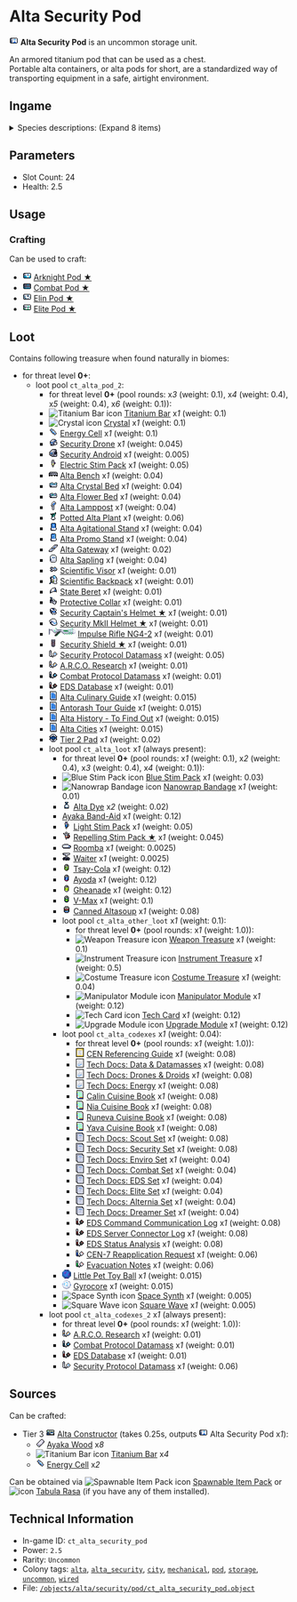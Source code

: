 # Alta Security Pod

<img src="https://raw.githubusercontent.com/Ceterai/Enternia/main/objects/alta/security/pod/icon.png" alt="Alta Security Pod icon" loading="lazy" height="16px" width="auto" /> **Alta Security Pod** is an uncommon storage unit.

An armored titanium pod that can be used as a chest.  
Portable alta containers, or alta pods for short, are a standardized way of transporting equipment in a safe, airtight environment.

## Ingame

<details markdown="1"><summary>Species descriptions: (Expand 8 items)</summary>

- Alta: A basic alta storage unit. This one is a security and transport storage unit.
- Apex: A pod chest. What's inside?
- Avian: These chests are built strong, to protect the contents.
- Floran: Let'ss get chesst open! Maybe food insside.
- Glitch: Eager. No time to waste, open it up!
- Human: A pod chest is always a welcome sight.
- Hylotl: Presents are most exciting when they're still wrapped.
- Novakid: A pod chest. Wonder what's inside...

</details>

## Parameters

- Slot Count: 24  
- Health: 2.5

## Usage

### Crafting

Can be used to craft:

- <img src="https://raw.githubusercontent.com/Ceterai/Enternia/main/objects/alta/arknight/pod/icon.png" alt="Arknight Pod ★ icon" loading="lazy" height="16px" width="auto" /> [Arknight Pod ★](https://ceterai.github.io/MyEnternia/Wiki/ArknightPod)
- <img src="https://raw.githubusercontent.com/Ceterai/Enternia/main/objects/alta/combat/pod/icon.png" alt="Combat Pod ★ icon" loading="lazy" height="16px" width="auto" /> [Combat Pod ★](https://ceterai.github.io/MyEnternia/Wiki/CombatPod)
- <img src="https://raw.githubusercontent.com/Ceterai/Enternia/main/objects/alta/elin/pod/icon.png" alt="Elin Pod ★ icon" loading="lazy" height="16px" width="auto" /> [Elin Pod ★](https://ceterai.github.io/MyEnternia/Wiki/ElinPod)
- <img src="https://raw.githubusercontent.com/Ceterai/Enternia/main/objects/alta/elite/pod/icon.png" alt="Elite Pod ★ icon" loading="lazy" height="16px" width="auto" /> [Elite Pod ★](https://ceterai.github.io/MyEnternia/Wiki/ElitePod)

## Loot

Contains following treasure when found naturally in biomes:

- for threat level **0+**:
  - loot pool `ct_alta_pod_2`:
    - for threat level **0+** (pool rounds: x*3* (weight: 0.1), x*4* (weight: 0.4), x*5* (weight: 0.4), x*6* (weight: 0.1)):
    - <img src="https://starbounder.org/mediawiki/images/9/94/Titanium_Bar.png" alt="Titanium Bar icon" loading="lazy" height="13px" width="14px" /> [Titanium Bar](https://starbounder.org/Titanium_Bar) x*1* (weight: 0.1)
    - <img src="https://starbounder.org/mediawiki/images/3/31/Crystal.png" alt="Crystal icon" loading="lazy" height="16px" width="12px" /> [Crystal](https://starbounder.org/Crystal) x*1* (weight: 0.1)
    - <img src="https://raw.githubusercontent.com/Ceterai/Enternia/main/items/generic/crafting/alta/energy_cell.png" alt="Energy Cell icon" loading="lazy" height="16px" width="auto" /> [Energy Cell](https://ceterai.github.io/MyEnternia/Wiki/EnergyCell) x*1* (weight: 0.1)
    - <img src="https://raw.githubusercontent.com/Ceterai/Enternia/main/items/active/alta/spawners/drones/security.png" alt="Security Drone icon" loading="lazy" height="16px" width="auto" /> [Security Drone](https://ceterai.github.io/MyEnternia/Wiki/SecurityDrone) x*1* (weight: 0.045)
    - <img src="https://raw.githubusercontent.com/Ceterai/Enternia/main/items/active/alta/spawners/androids/security.png" alt="Security Android icon" loading="lazy" height="16px" width="auto" /> [Security Android](https://ceterai.github.io/MyEnternia/Wiki/SecurityAndroid) x*1* (weight: 0.005)
    - <img src="https://raw.githubusercontent.com/Ceterai/Enternia/main/items/generic/other/ct_electric_stim.png" alt="Electric Stim Pack icon" loading="lazy" height="16px" width="auto" /> [Electric Stim Pack](https://ceterai.github.io/MyEnternia/Wiki/ElectricStimPack) x*1* (weight: 0.05)
    - <img src="https://raw.githubusercontent.com/Ceterai/Enternia/main/objects/alta/city/bench/icon.png" alt="Alta Bench icon" loading="lazy" height="16px" width="auto" /> [Alta Bench](https://ceterai.github.io/MyEnternia/Wiki/AltaBench) x*1* (weight: 0.04)
    - <img src="https://raw.githubusercontent.com/Ceterai/Enternia/main/objects/alta/special/plants/beds/crystal/icon.png" alt="Alta Crystal Bed icon" loading="lazy" height="16px" width="auto" /> [Alta Crystal Bed](https://ceterai.github.io/MyEnternia/Wiki/AltaCrystalBed) x*1* (weight: 0.04)
    - <img src="https://raw.githubusercontent.com/Ceterai/Enternia/main/objects/alta/special/plants/beds/flower/icon.png" alt="Alta Flower Bed icon" loading="lazy" height="16px" width="auto" /> [Alta Flower Bed](https://ceterai.github.io/MyEnternia/Wiki/AltaFlowerBed) x*1* (weight: 0.04)
    - <img src="https://raw.githubusercontent.com/Ceterai/Enternia/main/objects/alta/city/lamppost/icon.png" alt="Alta Lamppost icon" loading="lazy" height="16px" width="auto" /> [Alta Lamppost](https://ceterai.github.io/MyEnternia/Wiki/AltaLamppost) x*1* (weight: 0.04)
    - <img src="https://raw.githubusercontent.com/Ceterai/Enternia/main/objects/alta/special/plants/pods/alta/icon.png" alt="Potted Alta Plant icon" loading="lazy" height="16px" width="auto" /> [Potted Alta Plant](https://ceterai.github.io/MyEnternia/Wiki/PottedAltaPlant) x*1* (weight: 0.06)
    - <img src="https://raw.githubusercontent.com/Ceterai/Enternia/main/objects/alta/city/stand_agitate/icon.png" alt="Alta Agitational Stand icon" loading="lazy" height="16px" width="auto" /> [Alta Agitational Stand](https://ceterai.github.io/MyEnternia/Wiki/AltaAgitationalStand) x*1* (weight: 0.04)
    - <img src="https://raw.githubusercontent.com/Ceterai/Enternia/main/objects/alta/city/stand_promo/icon.png" alt="Alta Promo Stand icon" loading="lazy" height="16px" width="auto" /> [Alta Promo Stand](https://ceterai.github.io/MyEnternia/Wiki/AltaPromoStand) x*1* (weight: 0.04)
    - <img src="https://raw.githubusercontent.com/Ceterai/Enternia/main/objects/alta/city/gateway/icon.png" alt="Alta Gateway icon" loading="lazy" height="16px" width="auto" /> [Alta Gateway](https://ceterai.github.io/MyEnternia/Wiki/AltaGateway) x*1* (weight: 0.02)
    - <img src="https://raw.githubusercontent.com/Ceterai/Enternia/main/objects/alta/city/sapling/icon.png" alt="Alta Sapling icon" loading="lazy" height="16px" width="auto" /> [Alta Sapling](https://ceterai.github.io/MyEnternia/Wiki/AltaSapling) x*1* (weight: 0.04)
    - <img src="https://raw.githubusercontent.com/Ceterai/Enternia/main/items/armors/alta/other/science_ocular/icon.png" alt="Scientific Visor icon" loading="lazy" height="16px" width="auto" /> [Scientific Visor](https://ceterai.github.io/MyEnternia/Wiki/ScientificVisor) x*1* (weight: 0.01)
    - <img src="https://raw.githubusercontent.com/Ceterai/Enternia/main/items/armors/alta/other/science_pack/icon.png" alt="Scientific Backpack icon" loading="lazy" height="16px" width="auto" /> [Scientific Backpack](https://ceterai.github.io/MyEnternia/Wiki/ScientificBackpack) x*1* (weight: 0.01)
    - <img src="https://raw.githubusercontent.com/Ceterai/Enternia/main/items/armors/alta/other/state_beret/icon.png" alt="State Beret icon" loading="lazy" height="16px" width="auto" /> [State Beret](https://ceterai.github.io/MyEnternia/Wiki/StateBeret) x*1* (weight: 0.01)
    - <img src="https://raw.githubusercontent.com/Ceterai/Enternia/main/items/armors/alta/other/protective_collar/icon.png" alt="Protective Collar icon" loading="lazy" height="16px" width="auto" /> [Protective Collar](https://ceterai.github.io/MyEnternia/Wiki/ProtectiveCollar) x*1* (weight: 0.01)
    - <img src="https://raw.githubusercontent.com/Ceterai/Enternia/main/items/armors/alta/tier4/security/captain_helmet/icon.png" alt="Security Captain's Helmet ★ icon" loading="lazy" height="16px" width="auto" /> [Security Captain's Helmet ★](https://ceterai.github.io/MyEnternia/Wiki/SecurityCaptain'sHelmet) x*1* (weight: 0.01)
    - <img src="https://raw.githubusercontent.com/Ceterai/Enternia/main/items/armors/alta/tier4/security/helmet_mk2/icon.png" alt="Security MkII Helmet ★ icon" loading="lazy" height="16px" width="auto" /> [Security MkII Helmet ★](https://ceterai.github.io/MyEnternia/Wiki/SecurityMkIIHelmet) x*1* (weight: 0.01)
    - <img src="https://raw.githubusercontent.com/Ceterai/Enternia/main/items/active/weapons/ranged/alta/rifle/ct_alta_impulse_rifle_mk2.png" alt="Impulse Rifle NG4-2 icon" loading="lazy" height="16px" width="auto" /> [Impulse Rifle NG4-2](https://ceterai.github.io/MyEnternia/Wiki/ImpulseRifleNG4-2) x*1* (weight: 0.01)
    - <img src="https://raw.githubusercontent.com/Ceterai/Enternia/main/items/active/shields/ct_eds_shield.png" alt="Security Shield ★ icon" loading="lazy" height="16px" width="auto" /> [Security Shield ★](https://ceterai.github.io/MyEnternia/Wiki/SecurityShield) x*1* (weight: 0.01)
    - <img src="https://raw.githubusercontent.com/Ceterai/Enternia/main/items/generic/crafting/alta/datamass.png" alt="Security Protocol Datamass icon" loading="lazy" height="16px" width="auto" /> [Security Protocol Datamass](https://ceterai.github.io/MyEnternia/Wiki/SecurityProtocolDatamass) x*1* (weight: 0.05)
    - <img src="https://raw.githubusercontent.com/Ceterai/Enternia/main/codex/alta/datamass/arco.png" alt="A.R.C.O. Research icon" loading="lazy" height="16px" width="auto" /> [A.R.C.O. Research](https://ceterai.github.io/MyEnternia/Wiki/A.R.C.O.Research) x*1* (weight: 0.01)
    - <img src="https://raw.githubusercontent.com/Ceterai/Enternia/main/codex/alta/datamass/combat.png" alt="Combat Protocol Datamass icon" loading="lazy" height="16px" width="auto" /> [Combat Protocol Datamass](https://ceterai.github.io/MyEnternia/Wiki/CombatProtocolDatamass) x*1* (weight: 0.01)
    - <img src="https://raw.githubusercontent.com/Ceterai/Enternia/main/codex/alta/datamass/eds.png" alt="EDS Database icon" loading="lazy" height="16px" width="auto" /> [EDS Database](https://ceterai.github.io/MyEnternia/Wiki/EDSDatabase) x*1* (weight: 0.01)
    - <img src="https://raw.githubusercontent.com/Ceterai/Enternia/main/codex/alta/ebook/security.png" alt="Alta Culinary Guide icon" loading="lazy" height="16px" width="auto" /> [Alta Culinary Guide](https://ceterai.github.io/MyEnternia/Wiki/AltaCulinaryGuide) x*1* (weight: 0.015)
    - <img src="https://raw.githubusercontent.com/Ceterai/Enternia/main/codex/alta/ebook/security.png" alt="Antorash Tour Guide icon" loading="lazy" height="16px" width="auto" /> [Antorash Tour Guide](https://ceterai.github.io/MyEnternia/Wiki/AntorashTourGuide) x*1* (weight: 0.015)
    - <img src="https://raw.githubusercontent.com/Ceterai/Enternia/main/codex/alta/ebook/security.png" alt="Alta History - To Find Out icon" loading="lazy" height="16px" width="auto" /> [Alta History - To Find Out](https://ceterai.github.io/MyEnternia/Wiki/AltaHistory-ToFindOut) x*1* (weight: 0.015)
    - <img src="https://raw.githubusercontent.com/Ceterai/Enternia/main/codex/alta/ebook/security.png" alt="Alta Cities icon" loading="lazy" height="16px" width="auto" /> [Alta Cities](https://ceterai.github.io/MyEnternia/Wiki/AltaCities) x*1* (weight: 0.015)
    - <img src="https://raw.githubusercontent.com/Ceterai/Enternia/main/items/active/alta/loot/tier2.png" alt="Tier 2 Pad icon" loading="lazy" height="16px" width="auto" /> [Tier 2 Pad](https://ceterai.github.io/MyEnternia/Wiki/Tier2Pad) x*1* (weight: 0.02)
    - loot pool `ct_alta_loot` x*1* (always present):
      - for threat level **0+** (pool rounds: x*1* (weight: 0.1), x*2* (weight: 0.4), x*3* (weight: 0.4), x*4* (weight: 0.1)):
      - <img src="https://starbounder.org/mediawiki/images/3/3a/Blue-Stim-Pack.png" alt="Blue Stim Pack icon" loading="lazy" height="14px" width="7px" /> [Blue Stim Pack](https://starbounder.org/Blue_Stim_Pack) x*1* (weight: 0.03)
      - <img src="https://starbounder.org/mediawiki/images/7/7c/Nanowrap_Bandage.png" alt="Nanowrap Bandage icon" loading="lazy" height="10px" width="16px" /> [Nanowrap Bandage](https://starbounder.org/Nanowrap_Bandage) x*1* (weight: 0.01)
      - <img src="https://raw.githubusercontent.com/Ceterai/Enternia/main/items/generic/dyes/alta/ct_alta_dye.png" alt="Alta Dye icon" loading="lazy" height="16px" width="auto" /> [Alta Dye](https://ceterai.github.io/MyEnternia/Wiki/AltaDye) x*2* (weight: 0.02)
      - [Ayaka Band-Aid](https://ceterai.github.io/MyEnternia/Wiki/AyakaBand-Aid) x*1* (weight: 0.12)
      - <img src="https://raw.githubusercontent.com/Ceterai/Enternia/main/items/generic/other/ct_hevikai_stim.png" alt="Light Stim Pack icon" loading="lazy" height="16px" width="auto" /> [Light Stim Pack](https://ceterai.github.io/MyEnternia/Wiki/LightStimPack) x*1* (weight: 0.05)
      - <img src="https://raw.githubusercontent.com/Ceterai/Enternia/main/items/generic/other/ct_catalyst.png" alt="Repelling Stim Pack ★ icon" loading="lazy" height="16px" width="auto" /> [Repelling Stim Pack ★](https://ceterai.github.io/MyEnternia/Wiki/RepellingStimPack) x*1* (weight: 0.045)
      - <img src="https://raw.githubusercontent.com/Ceterai/Enternia/main/items/active/alta/spawners/helpers/roomba.png" alt="Roomba icon" loading="lazy" height="16px" width="auto" /> [Roomba](https://ceterai.github.io/MyEnternia/Wiki/Roomba) x*1* (weight: 0.0025)
      - <img src="https://raw.githubusercontent.com/Ceterai/Enternia/main/items/active/alta/spawners/helpers/waiter.png" alt="Waiter icon" loading="lazy" height="16px" width="auto" /> [Waiter](https://ceterai.github.io/MyEnternia/Wiki/Waiter) x*1* (weight: 0.0025)
      - <img src="https://raw.githubusercontent.com/Ceterai/Enternia/main/items/generic/food/shop/drinks/ct_tsay_cola.png" alt="Tsay-Cola icon" loading="lazy" height="16px" width="auto" /> [Tsay-Cola](https://ceterai.github.io/MyEnternia/Wiki/Tsay-Cola) x*1* (weight: 0.12)
      - <img src="https://raw.githubusercontent.com/Ceterai/Enternia/main/items/generic/food/shop/drinks/ct_aya_soda.png" alt="Ayoda icon" loading="lazy" height="16px" width="auto" /> [Ayoda](https://ceterai.github.io/MyEnternia/Wiki/Ayoda) x*1* (weight: 0.12)
      - <img src="https://raw.githubusercontent.com/Ceterai/Enternia/main/items/generic/food/shop/drinks/ct_gheanade.png" alt="Gheanade icon" loading="lazy" height="16px" width="auto" /> [Gheanade](https://ceterai.github.io/MyEnternia/Wiki/Gheanade) x*1* (weight: 0.12)
      - <img src="https://raw.githubusercontent.com/Ceterai/Enternia/main/items/generic/food/shop/drinks/ct_vmax.png" alt="V-Max icon" loading="lazy" height="16px" width="auto" /> [V-Max](https://ceterai.github.io/MyEnternia/Wiki/V-Max) x*1* (weight: 0.1)
      - <img src="https://raw.githubusercontent.com/Ceterai/Enternia/main/items/generic/food/shop/ct_alta_soup_canned.png" alt="Canned Altasoup icon" loading="lazy" height="16px" width="auto" /> [Canned Altasoup](https://ceterai.github.io/MyEnternia/Wiki/CannedAltasoup) x*1* (weight: 0.08)
      - loot pool `ct_alta_other_loot` x*1* (weight: 0.1):
        - for threat level **0+** (pool rounds: x*1* (weight: 1.0)):
        - <img src="https://starbounder.org/mediawiki/images/2/20/Weapon_Chest.png" alt="Weapon Treasure icon" loading="lazy" height="10.5px" width="18px" /> [Weapon Treasure](https://starbounder.org/Treasure#Weapon) x*1* (weight: 0.1)
        - <img src="https://starbounder.org/mediawiki/images/6/67/Platinum_Drill.png" alt="Instrument Treasure icon" loading="lazy" height="11.25px" width="24px" /> [Instrument Treasure](https://starbounder.org/Tool_(treasure)) x*1* (weight: 0.5)
        - <img src="https://starbounder.org/mediawiki/images/9/93/Crystal_Backpack_Icon.png" alt="Costume Treasure icon" loading="lazy" height="16px" width="16px" /> [Costume Treasure](https://starbounder.org/Treasure#Costume) x*1* (weight: 0.04)
        - <img src="https://starbounder.org/mediawiki/images/6/68/Manipulator_Module.png" alt="Manipulator Module icon" loading="lazy" height="16px" width="10px" /> [Manipulator Module](https://starbounder.org/Manipulator_Module) x*1* (weight: 0.12)
        - <img src="https://starbounder.org/mediawiki/images/6/6f/Tech_Card.png" alt="Tech Card icon" loading="lazy" height="10px" width="14px" /> [Tech Card](https://starbounder.org/Tech_Card) x*1* (weight: 0.12)
        - <img src="https://starbounder.org/mediawiki/images/2/2e/Upgrade_Module.png" alt="Upgrade Module icon" loading="lazy" height="15px" width="16px" /> [Upgrade Module](https://starbounder.org/Upgrade_Module) x*1* (weight: 0.12)
      - loot pool `ct_alta_codexes` x*1* (weight: 0.04):
        - for threat level **0+** (pool rounds: x*1* (weight: 1.0)):
        - <img src="https://raw.githubusercontent.com/Ceterai/Enternia/main/codex/alta/paper/title.png" alt="CEN Referencing Guide icon" loading="lazy" height="16px" width="auto" /> [CEN Referencing Guide](https://ceterai.github.io/MyEnternia/Wiki/CENReferencingGuide) x*1* (weight: 0.08)
        - <img src="https://raw.githubusercontent.com/Ceterai/Enternia/main/codex/alta/paper/short.png" alt="Tech Docs: Data & Datamasses icon" loading="lazy" height="16px" width="auto" /> [Tech Docs: Data & Datamasses](https://ceterai.github.io/MyEnternia/Wiki/TechDocs-Data&Datamasses) x*1* (weight: 0.08)
        - <img src="https://raw.githubusercontent.com/Ceterai/Enternia/main/codex/alta/paper/short.png" alt="Tech Docs: Drones & Droids icon" loading="lazy" height="16px" width="auto" /> [Tech Docs: Drones & Droids](https://ceterai.github.io/MyEnternia/Wiki/TechDocs-Drones&Droids) x*1* (weight: 0.08)
        - <img src="https://raw.githubusercontent.com/Ceterai/Enternia/main/codex/alta/paper/short.png" alt="Tech Docs: Energy icon" loading="lazy" height="16px" width="auto" /> [Tech Docs: Energy](https://ceterai.github.io/MyEnternia/Wiki/TechDocs-Energy) x*1* (weight: 0.08)
        - <img src="https://raw.githubusercontent.com/Ceterai/Enternia/main/codex/alta/ebook/gyera.png" alt="Calin Cuisine Book icon" loading="lazy" height="16px" width="auto" /> [Calin Cuisine Book](https://ceterai.github.io/MyEnternia/Wiki/CalinCuisineBook) x*1* (weight: 0.08)
        - <img src="https://raw.githubusercontent.com/Ceterai/Enternia/main/codex/alta/ebook/gyera.png" alt="Nia Cuisine Book icon" loading="lazy" height="16px" width="auto" /> [Nia Cuisine Book](https://ceterai.github.io/MyEnternia/Wiki/NiaCuisineBook) x*1* (weight: 0.08)
        - <img src="https://raw.githubusercontent.com/Ceterai/Enternia/main/codex/alta/ebook/gyera.png" alt="Runeva Cuisine Book icon" loading="lazy" height="16px" width="auto" /> [Runeva Cuisine Book](https://ceterai.github.io/MyEnternia/Wiki/RunevaCuisineBook) x*1* (weight: 0.08)
        - <img src="https://raw.githubusercontent.com/Ceterai/Enternia/main/codex/alta/ebook/gyera.png" alt="Yava Cuisine Book icon" loading="lazy" height="16px" width="auto" /> [Yava Cuisine Book](https://ceterai.github.io/MyEnternia/Wiki/YavaCuisineBook) x*1* (weight: 0.08)
        - <img src="https://raw.githubusercontent.com/Ceterai/Enternia/main/codex/alta/paper/long.png" alt="Tech Docs: Scout Set icon" loading="lazy" height="16px" width="auto" /> [Tech Docs: Scout Set](https://ceterai.github.io/MyEnternia/Wiki/TechDocs-ScoutSet) x*1* (weight: 0.08)
        - <img src="https://raw.githubusercontent.com/Ceterai/Enternia/main/codex/alta/paper/long.png" alt="Tech Docs: Security Set icon" loading="lazy" height="16px" width="auto" /> [Tech Docs: Security Set](https://ceterai.github.io/MyEnternia/Wiki/TechDocs-SecuritySet) x*1* (weight: 0.08)
        - <img src="https://raw.githubusercontent.com/Ceterai/Enternia/main/codex/alta/paper/long.png" alt="Tech Docs: Enviro Set icon" loading="lazy" height="16px" width="auto" /> [Tech Docs: Enviro Set](https://ceterai.github.io/MyEnternia/Wiki/TechDocs-EnviroSet) x*1* (weight: 0.04)
        - <img src="https://raw.githubusercontent.com/Ceterai/Enternia/main/codex/alta/paper/long.png" alt="Tech Docs: Combat Set icon" loading="lazy" height="16px" width="auto" /> [Tech Docs: Combat Set](https://ceterai.github.io/MyEnternia/Wiki/TechDocs-CombatSet) x*1* (weight: 0.04)
        - <img src="https://raw.githubusercontent.com/Ceterai/Enternia/main/codex/alta/paper/long.png" alt="Tech Docs: EDS Set icon" loading="lazy" height="16px" width="auto" /> [Tech Docs: EDS Set](https://ceterai.github.io/MyEnternia/Wiki/TechDocs-EDSSet) x*1* (weight: 0.04)
        - <img src="https://raw.githubusercontent.com/Ceterai/Enternia/main/codex/alta/paper/long.png" alt="Tech Docs: Elite Set icon" loading="lazy" height="16px" width="auto" /> [Tech Docs: Elite Set](https://ceterai.github.io/MyEnternia/Wiki/TechDocs-EliteSet) x*1* (weight: 0.04)
        - <img src="https://raw.githubusercontent.com/Ceterai/Enternia/main/codex/alta/paper/long.png" alt="Tech Docs: Alternia Set icon" loading="lazy" height="16px" width="auto" /> [Tech Docs: Alternia Set](https://ceterai.github.io/MyEnternia/Wiki/TechDocs-AlterniaSet) x*1* (weight: 0.04)
        - <img src="https://raw.githubusercontent.com/Ceterai/Enternia/main/codex/alta/paper/long.png" alt="Tech Docs: Dreamer Set icon" loading="lazy" height="16px" width="auto" /> [Tech Docs: Dreamer Set](https://ceterai.github.io/MyEnternia/Wiki/TechDocs-DreamerSet) x*1* (weight: 0.04)
        - <img src="https://raw.githubusercontent.com/Ceterai/Enternia/main/codex/alta/datamass/eds.png" alt="EDS Command Communication Log icon" loading="lazy" height="16px" width="auto" /> [EDS Command Communication Log](https://ceterai.github.io/MyEnternia/Wiki/EDSCommandCommunicationLog) x*1* (weight: 0.08)
        - <img src="https://raw.githubusercontent.com/Ceterai/Enternia/main/codex/alta/datamass/eds.png" alt="EDS Server Connector Log icon" loading="lazy" height="16px" width="auto" /> [EDS Server Connector Log](https://ceterai.github.io/MyEnternia/Wiki/EDSServerConnectorLog) x*1* (weight: 0.08)
        - <img src="https://raw.githubusercontent.com/Ceterai/Enternia/main/codex/alta/datamass/eds.png" alt="EDS Status Analysis icon" loading="lazy" height="16px" width="auto" /> [EDS Status Analysis](https://ceterai.github.io/MyEnternia/Wiki/EDSStatusAnalysis) x*1* (weight: 0.08)
        - <img src="https://raw.githubusercontent.com/Ceterai/Enternia/main/codex/alta/datamass/plasma.png" alt="CEN-7 Reapplication Request icon" loading="lazy" height="16px" width="auto" /> [CEN-7 Reapplication Request](https://ceterai.github.io/MyEnternia/Wiki/CEN-7ReapplicationRequest) x*1* (weight: 0.06)
        - <img src="https://raw.githubusercontent.com/Ceterai/Enternia/main/codex/alta/datamass/impulse.png" alt="Evacuation Notes icon" loading="lazy" height="16px" width="auto" /> [Evacuation Notes](https://ceterai.github.io/MyEnternia/Wiki/EvacuationNotes) x*1* (weight: 0.06)
      - <img src="https://raw.githubusercontent.com/Ceterai/Enternia/main/items/throwables/toys/ct_alta_toy_pet_ball.png" alt="Little Pet Toy Ball icon" loading="lazy" height="16px" width="auto" /> [Little Pet Toy Ball](https://ceterai.github.io/MyEnternia/Wiki/LittlePetToyBall) x*1* (weight: 0.015)
      - <img src="https://raw.githubusercontent.com/Ceterai/Enternia/main/items/throwables/ct_alta_testing_ball.png" alt="Gyrocore icon" loading="lazy" height="16px" width="auto" /> [Gyrocore](https://ceterai.github.io/MyEnternia/Wiki/Gyrocore) x*1* (weight: 0.015)
      - <img src="https://starbounder.org/mediawiki/images/5/5c/Space_Synth.png" alt="Space Synth icon" loading="lazy" height="15px" width="18px" /> [Space Synth](https://starbounder.org/Space_Synth) x*1* (weight: 0.005)
      - <img src="https://starbounder.org/mediawiki/images/1/1b/Square_Wave.png" alt="Square Wave icon" loading="lazy" height="15px" width="18px" /> [Square Wave](https://starbounder.org/Square_Wave) x*1* (weight: 0.005)
    - loot pool `ct_alta_codexes_2` x*1* (always present):
      - for threat level **0+** (pool rounds: x*1* (weight: 1.0)):
      - <img src="https://raw.githubusercontent.com/Ceterai/Enternia/main/codex/alta/datamass/arco.png" alt="A.R.C.O. Research icon" loading="lazy" height="16px" width="auto" /> [A.R.C.O. Research](https://ceterai.github.io/MyEnternia/Wiki/A.R.C.O.Research) x*1* (weight: 0.01)
      - <img src="https://raw.githubusercontent.com/Ceterai/Enternia/main/codex/alta/datamass/combat.png" alt="Combat Protocol Datamass icon" loading="lazy" height="16px" width="auto" /> [Combat Protocol Datamass](https://ceterai.github.io/MyEnternia/Wiki/CombatProtocolDatamass) x*1* (weight: 0.01)
      - <img src="https://raw.githubusercontent.com/Ceterai/Enternia/main/codex/alta/datamass/eds.png" alt="EDS Database icon" loading="lazy" height="16px" width="auto" /> [EDS Database](https://ceterai.github.io/MyEnternia/Wiki/EDSDatabase) x*1* (weight: 0.01)
      - <img src="https://raw.githubusercontent.com/Ceterai/Enternia/main/items/generic/crafting/alta/datamass.png" alt="Security Protocol Datamass icon" loading="lazy" height="16px" width="auto" /> [Security Protocol Datamass](https://ceterai.github.io/MyEnternia/Wiki/SecurityProtocolDatamass) x*1* (weight: 0.06)

## Sources

Can be crafted:

- Tier 3 ![ ](https://raw.githubusercontent.com/Ceterai/Enternia/main/objects/alta/crafting/constructor/icon3.png) [Alta Constructor](https://ceterai.github.io/MyEnternia/Wiki/AltaConstructor) (takes 0.25s, outputs <img src="https://raw.githubusercontent.com/Ceterai/Enternia/main/objects/alta/security/pod/icon.png" alt="Alta Security Pod icon" loading="lazy" height="16px" width="auto" /> Alta Security Pod x*1*):
  - <img src="https://raw.githubusercontent.com/Ceterai/Enternia/main/items/generic/crafting/ct_ayaka_wood.png" alt="Ayaka Wood icon" loading="lazy" height="16px" width="auto" /> [Ayaka Wood](https://ceterai.github.io/MyEnternia/Wiki/AyakaWood) x*8*
  - <img src="https://starbounder.org/mediawiki/images/9/94/Titanium_Bar.png" alt="Titanium Bar icon" loading="lazy" height="13px" width="14px" /> [Titanium Bar](https://starbounder.org/Titanium_Bar) x*4*
  - <img src="https://raw.githubusercontent.com/Ceterai/Enternia/main/items/generic/crafting/alta/energy_cell.png" alt="Energy Cell icon" loading="lazy" height="16px" width="auto" /> [Energy Cell](https://ceterai.github.io/MyEnternia/Wiki/EnergyCell) x*2*

Can be obtained via <img src="https://raw.githubusercontent.com/Silverfeelin/Starbound-SpawnableItemPack/master/interface/sip/iconSmall.png" alt="Spawnable Item Pack icon" width="18" height="14"/> [Spawnable Item Pack](https://steamcommunity.com/sharedfiles/filedetails/?id=733665104) or <img src="https://steamuserimages-a.akamaihd.net/ugc/263843960696222713/3EC9A7C005541F7D577EBCB8C5736B4EFC9973D6/" alt="icon" width="8" height="12"/> [Tabula Rasa](https://community.playstarbound.com/resources/the-tabula-rasa.3222/) (if you have any of them installed).

## Technical Information

- In-game ID: `ct_alta_security_pod`
- Power: `2.5`
- Rarity: `Uncommon`
- Colony tags: [`alta`](https://ceterai.github.io/MyEnternia/Wiki/Tags/Alta), [`alta_security`](https://ceterai.github.io/MyEnternia/Wiki/Tags/AltaSecurity), [`city`](https://ceterai.github.io/MyEnternia/Wiki/Tags/City), [`mechanical`](https://ceterai.github.io/MyEnternia/Wiki/Tags/Mechanical), [`pod`](https://ceterai.github.io/MyEnternia/Wiki/Tags/Pod), [`storage`](https://ceterai.github.io/MyEnternia/Wiki/Tags/Storage), [`uncommon`](https://ceterai.github.io/MyEnternia/Wiki/Tags/Uncommon), [`wired`](https://ceterai.github.io/MyEnternia/Wiki/Tags/Wired)
- File: [`/objects/alta/security/pod/ct_alta_security_pod.object`](https://github.com/Ceterai/Enternia/blob/main/objects/alta/security/pod/ct_alta_security_pod.object)
